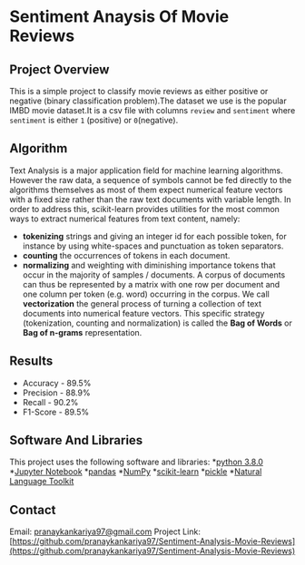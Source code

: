 
# Sentiment Anaysis Of Movie Reviews

## Project Overview
This is a simple project to classify movie reviews as either positive or negative (binary classification problem).The dataset we use is the popular IMBD movie dataset.It is a csv file with columns `review` and `sentiment` where `sentiment` is either `1` (positive) or `0`(negative).

## Algorithm
Text Analysis is a major application field for machine learning algorithms. However the raw data, a sequence of symbols cannot be fed directly to the algorithms themselves as most of them expect numerical feature vectors with a fixed size rather than the raw text documents with variable length.
In order to address this, scikit-learn provides utilities for the most common ways to extract numerical features from text content, namely:
* **tokenizing** strings and giving an integer id for each possible token, for instance by using white-spaces and punctuation as token separators.
* **counting** the occurrences of tokens in each document.
* **normalizing** and weighting with diminishing importance tokens that occur in the majority of samples / documents.
A corpus of documents can thus be represented by a matrix with one row per document and one column per token (e.g. word) occurring in the corpus.
We call **vectorization** the general process of turning a collection of text documents into numerical feature vectors. This specific strategy (tokenization, counting and normalization) is called the **Bag of Words** or **Bag of n-grams** representation. 

## Results
* Accuracy - 89.5%
* Precision - 88.9%
* Recall - 90.2%
* F1-Score - 89.5%

## Software And Libraries
This project uses the following software and libraries:
*[python 3.8.0](https://www.python.org/downloads/release/python-380/)
*[Jupyter Notebook](https://jupyter.org/)
*[pandas](https://pandas.pydata.org/)
*[NumPy](https://numpy.org/)
*[scikit-learn](https://scikit-learn.org/stable/)
*[pickle](https://docs.python.org/3/library/pickle.html)
*[Natural Language Toolkit](https://www.nltk.org/)

## Contact
Email: pranaykankariya97@gmail.com
Project Link: [https://github.com/pranaykankariya97/Sentiment-Analysis-Movie-Reviews](https://github.com/pranaykankariya97/Sentiment-Analysis-Movie-Reviews)

